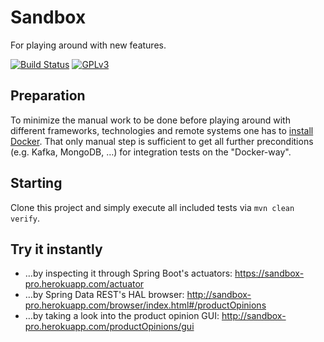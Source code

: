 # Sandbox
For playing around with new features.

[![Build Status](https://travis-ci.org/mle-enso/sandbox.svg?branch=master)](https://travis-ci.org/mle-enso/sandbox)
[![GPLv3](https://img.shields.io/badge/licence-GPLv3-brightgreen.svg)](http://www.gnu.org/licenses/gpl-3.0.html)

## Preparation

To minimize the manual work to be done before playing around with different frameworks, technologies and remote systems
one has to [install Docker](https://docs.docker.com/install/linux/docker-ce/ubuntu/#install-docker-ce-1).
That only manual step is sufficient to get all further preconditions (e.g. Kafka, MongoDB, …) for integration tests on the "Docker-way".

## Starting

Clone this project and simply execute all included tests via ```mvn clean verify```.

## Try it instantly

* …by inspecting it through Spring Boot's actuators: https://sandbox-pro.herokuapp.com/actuator
* …by Spring Data REST's HAL browser: http://sandbox-pro.herokuapp.com/browser/index.html#/productOpinions
* …by taking a look into the product opinion GUI: http://sandbox-pro.herokuapp.com/productOpinions/gui

